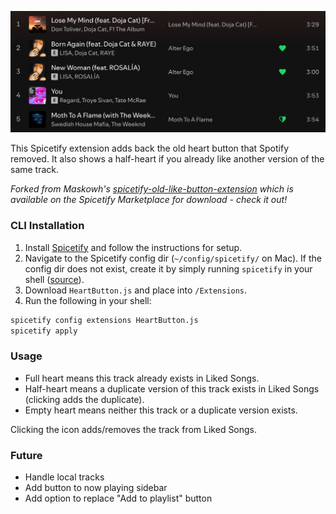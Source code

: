 <p align="center">
    <img src="example.png" width="750" max-width="100%" margin="auto"/>
</p>

This Spicetify extension adds back the old heart button that Spotify removed. It also shows a half-heart if you already like another version of the same track.

_Forked from Maskowh's [spicetify-old-like-button-extension](https://github.com/Maskowh/spicetify-old-like-button-extension) which is available on the Spicetify Marketplace for download - check it out!_

### CLI Installation

1. Install [Spicetify](https://spicetify.app) and follow the instructions for setup.
2. Navigate to the Spicetify config dir (`~/config/spicetify/` on Mac). If the config dir does not exist, create it by simply running `spicetify` in your shell ([source](https://spicetify.app/docs/advanced-usage/command-line-interface)).
3. Download `HeartButton.js` and place into `/Extensions`.
4. Run the following in your shell:
```bash
spicetify config extensions HeartButton.js
spicetify apply
```

### Usage

* Full heart means this track already exists in Liked Songs.
* Half-heart means a duplicate version of this track exists in Liked Songs (clicking adds the duplicate).
* Empty heart means neither this track or a duplicate version exists.

Clicking the icon adds/removes the track from Liked Songs.

### Future

* Handle local tracks
* Add button to now playing sidebar
* Add option to replace "Add to playlist" button
